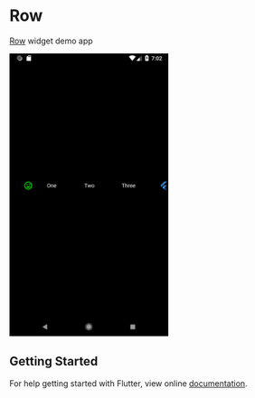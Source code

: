 # Row

[Row](https://docs.flutter.io/flutter/widgets/Row-class.html) widget demo app

<img src="screenshot/row_widget.png" height="500em" />

## Getting Started

For help getting started with Flutter, view online
[documentation](https://flutter.io/).
